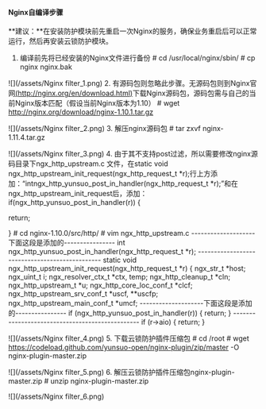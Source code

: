 #### Nginx自编译步骤
**建议：**在安装防护模块前先重启一次Nginx的服务，确保业务重启后可以正常运行，然后再安装云锁防护模块。

1. 编译前先将已经安装的Nginx文件进行备份
       # cd /usr/local/nginx/sbin/
       # cp nginx nginx.bak

 ![](/assets/Nginx filter_1.png)
2. 有源码包则忽略此步骤。无源码包则到Nginx官网[(http://nginx.org/en/download.html)](http://nginx.org/en/download.html)下载Nginx源码包，源码包需与自己的当前Nginx版本匹配（假设当前Nginx版本为1.10）
       # wget http://nginx.org/download/nginx-1.10.1.tar.gz

 ![](/assets/Nginx filter_2.png)
3. 解压nginx源码包
       # tar zxvf nginx-1.11.4.tar.gz

 ![](/assets/Nginx filter_3.png)
4. 由于其不支持post过滤，所以需要修改nginx源码目录下ngx_http_upstream.c 文件，在static void ngx_http_upstream_init_request(ngx_http_request_t \*r);行上方添加：“intngx_http_yunsuo_post_in_handler(ngx_http_request_t *r);”和在ngx_http_upstream_init_request后，添加：
if(ngx_http_yunsuo_post_in_handler(r)) {

 return;

 }
       # cd nginx-1.10.0/src/http/
       # vim ngx_http_upstream.c
       --------------------下面这段是添加的----------------
       int
       ngx_http_yunsuo_post_in_handler(ngx_http_request_t *r);
       -----------------------------------------------
       static void
       ngx_http_upstream_init_request(ngx_http_request_t *r)
       {
       ngx_str_t                      *host;
       ngx_uint_t                      i;
       ngx_resolver_ctx_t             *ctx, temp;
       ngx_http_cleanup_t             *cln;
       ngx_http_upstream_t            *u;
       ngx_http_core_loc_conf_t       *clcf;
       ngx_http_upstream_srv_conf_t   *uscf, **uscfp;
       ngx_http_upstream_main_conf_t  *umcf;
       --------------------下面这段是添加的----------------
       if (ngx_http_yunsuo_post_in_handler(r)) {
           return;
       }
       ------------------------------------------------
       if (r->aio) {
           return;
       }

 ![](/assets/Nginx filter_4.png)
5. 下载云锁防护插件压缩包
       # cd /root
       # wget https://codeload.github.com/yunsuo-open/nginx-plugin/zip/master -O nginx-plugin-master.zip

 ![](/assets/Nginx filter_5.png)
6. 解压云锁防护插件压缩包nginx-plugin-master.zip
       # unzip nginx-plugin-master.zip

 ![](/assets/Nginx filter_6.png)